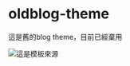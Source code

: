 # oldblog-theme
這是舊的blog theme，目前已經棄用

![這是模板來源](https://github.com/codewithsadee/vcard-personal-portfolio)
